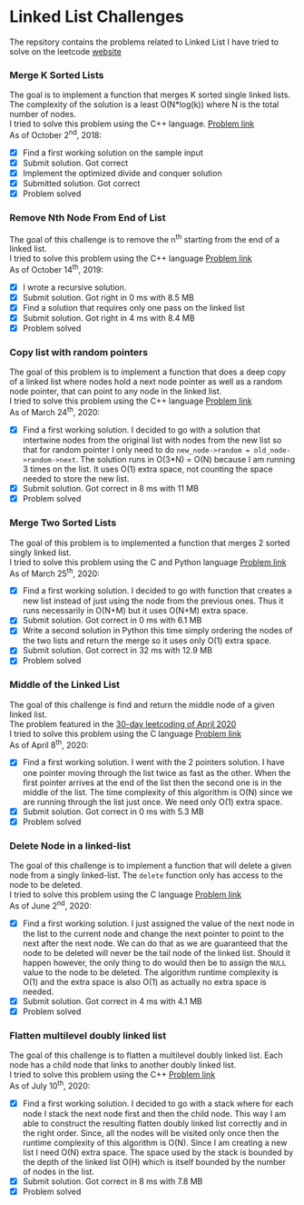 # Linked List Challenges
The repsitory contains the problems related to Linked List I have tried to solve on the leetcode [website](https://leetcode.com/problemset/all/)

### Merge K Sorted Lists
The goal is to implement a function that merges K sorted single linked lists. The complexity of the solution is a least O(N*log(k)) where N is the total number of nodes.  
I tried to solve this problem using the C++ language. [Problem link](https://leetcode.com/problems/merge-k-sorted-lists/description/)  
As of October 2<sup>nd</sup>, 2018:
- [X] Find a first working solution on the sample input
- [X] Submit solution. Got correct
- [X] Implement the optimized divide and conquer solution
- [X] Submitted solution. Got correct
- [X] Problem solved

### Remove Nth Node From End of List
The goal of this challenge is to remove the n<sup>th</sup> starting from the end of a linked list.  
I tried to solve this problem using the C++ language [Problem link](https://leetcode.com/problems/remove-nth-node-from-end-of-list/)  
As of October 14<sup>th</sup>, 2019:
- [x] I wrote a recursive solution.
- [x] Submit solution. Got right in 0 ms with 8.5 MB
- [x] Find a solution that requires only one pass on the linked list
- [x] Submit solution. Got right in 4 ms with 8.4 MB
- [x] Problem solved

### Copy list with random pointers
The goal of this problem is to implement a function that does a deep copy of a
linked list where nodes hold a next node pointer as well as a random node
pointer, that can point to any node in the linked list.  
I tried to solve this problem using the C++ language [Problem
link](https://leetcode.com/problems/copy-list-with-random-pointer/)  
As of March 24<sup>th</sup>, 2020:
- [X] Find a first working solution. I decided to go with a solution that
      intertwine nodes from the original list with nodes from the new list so
      that for random pointer I only need to do `new_node->random =
      old_node->random->next`. The solution runs in O(3*N) = O(N) because I am
      running 3 times on the list. It uses O(1) extra space, not counting the
      space needed to store the new list.
- [X] Submit solution. Got correct in 8 ms with 11 MB
- [X] Problem solved

### Merge Two Sorted Lists
The goal of this problem is to implemented a function that merges 2 sorted
singly linked list.  
I tried to solve this problem using the C and Python language [Problem
link](https://leetcode.com/problems/merge-two-sorted-lists)  
As of March 25<sup>th</sup>, 2020:
- [X] Find a first working solution. I decided to go with function that creates
      a new list instead of just using the node from the previous ones. Thus it
      runs necessarily in O(N+M) but it uses O(N+M) extra space.
- [X] Submit solution. Got correct in 0 ms with 6.1 MB
- [X] Write a second solution in Python this time simply ordering the nodes of
      the two lists and return the merge so it uses only O(1) extra space.
- [X] Submit solution. Got correct in 32 ms with 12.9 MB
- [X] Problem solved

### Middle of the Linked List
The goal of this challenge is find and return the middle node of a given linked
list.  
The problem featured in the [30-day leetcoding of April
2020](https://leetcode.com/explore/featured/card/30-day-leetcoding-challenge/)  
I tried to solve this problem using the C language [Problem
link](https://leetcode.com/problems/middle-of-the-linked-list/)  
As of April 8<sup>th</sup>, 2020:
- [X] Find a first working solution. I went with the 2 pointers solution. I have
      one pointer moving through the list twice as fast as the other. When the
      first pointer arrives at the end of the list then the second one is in the
      middle of the list. The time complexity of this algorithm is O(N) since we
      are running through the list just once. We need only O(1) extra space.
- [X] Submit solution. Got correct in 0 ms with 5.3 MB
- [X] Problem solved

### Delete Node in a linked-list
The goal of this challenge is to implement a function that will delete a given
node from a singly linked-list. The `delete` function only has access to the
node to be deleted.  
I tried to solve this problem using the C language [Problem
link](https://leetcode.com/problems/delete-node-in-a-linked-list/)  
As of June 2<sup>nd</sup>, 2020:
- [X] Find a first working solution. I just assigned the value of the next node
      in the list to the current node and change the next pointer to point to
      the next after the next node. We can do that as we are guaranteed that the
      node to be deleted will never be the tail node of the linked list. Should
      it happen however, the only thing to do would then be to assign the `NULL`
      value to the node to be deleted. The algorithm runtime complexity is O(1)
      and the extra space is also O(1) as actually no extra space is needed.
- [X] Submit solution. Got correct in 4 ms with 4.1 MB
- [X] Problem solved

### Flatten multilevel doubly linked list
The goal of this challenge is to flatten a multilevel doubly linked list. Each
node has a child node that links to another doubly linked list.  
I tried to solve this problem using the C++ [Problem
link](https://leetcode.com/problems/flatten-a-multilevel-doubly-linked-list/)  
As of July 10<sup>th</sup>, 2020:
- [X] Find a first working solution. I decided to go with a stack where for each
      node I stack the next node first and then the child node. This way I am
      able to construct the resulting flatten doubly linked list correctly and
      in the right order. Since, all the nodes will be visited only once then
      the runtime complexity of this algorithm is O(N). Since I am creating a
      new list I need O(N) extra space. The space used by the stack is bounded
      by the depth of the linked list O(H) which is itself bounded by the number
      of nodes in the list.
- [X] Submit solution. Got correct in 8 ms with 7.8 MB
- [X] Problem solved
